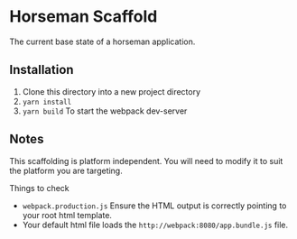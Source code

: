 # Horseman Scaffold

The current base state of a horseman application.

## Installation

1. Clone this directory into a new project directory
2. `yarn install`
3. `yarn build` To start the webpack dev-server

## Notes
This scaffolding is platform independent. You will need to modify it to suit
the platform you are targeting.

Things to check

* `webpack.production.js` Ensure the HTML output is correctly pointing to your
  root html template.
* Your default html file loads the `http://webpack:8080/app.bundle.js` file.
